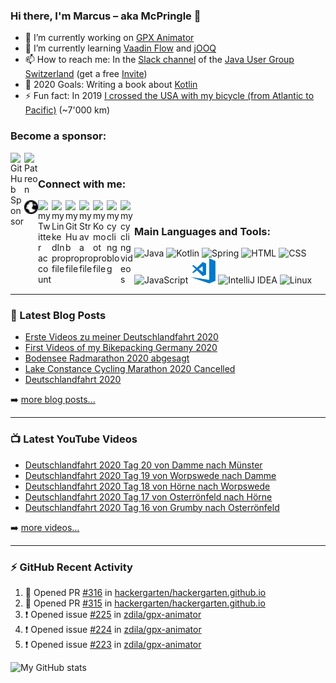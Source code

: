 ### Hi there, I'm Marcus – aka McPringle 👋

- 🔭 I’m currently working on [GPX Animator](https://gpx-animator.app/)
- 🌱 I’m currently learning [Vaadin Flow](https://vaadin.com/docs/flow/Overview.html) and [jOOQ](https://www.jooq.org/)
- 📫 How to reach me: In the [Slack channel](https://jugch.slack.com/) of the [Java User Group Switzerland](https://www.jug.ch/) (get a free [Invite](http://slack.jug.ch/))
- 🥅 2020 Goals: Writing a book about [Kotlin](https://kotlinlang.org/)
- ⚡ Fun fact: In 2019 [I crossed the USA with my bicycle (from Atlantic to Pacific)](https://locatoweb.com/map/single/1238186268) (~7'000 km)
<!--
- 👯 I’m looking to collaborate on ...
- 🤔 I’m looking for help with ...
- 💬 Ask me about ...
- 😄 Pronouns: ...
-->

### Become a sponsor:

[<img align="left" alt="GitHub Sponsor" title="GitHub Sponsor" width="22px" src="https://cdn.jsdelivr.net/npm/simple-icons@v3/icons/github.svg" />](https://github.com/sponsors/McPringle)
[<img align="left" alt="Patreon" title="Patreon" width="22px" src="https://cdn.jsdelivr.net/npm/simple-icons@v3/icons/patreon.svg" />](https://www.patreon.com/mcpringle)

<br />

### Connect with me:

[<img align="left" alt="my website" title="my website" width="22px" src="https://raw.githubusercontent.com/iconic/open-iconic/master/svg/globe.svg" />][website]
[<img align="left" alt="my Twitter account" title="my Twitter account" width="22px" src="https://cdn.jsdelivr.net/npm/simple-icons@v3/icons/twitter.svg" />][twitter]
[<img align="left" alt="my LinkedIn profile" title="my LinkedIn profile" width="22px" src="https://cdn.jsdelivr.net/npm/simple-icons@v3/icons/linkedin.svg" />][linkedin]
[<img align="left" alt="my GitHub profile" title="my GitHub profile" width="22px" src="https://cdn.jsdelivr.net/npm/simple-icons@v3/icons/github.svg" />][github]
[<img align="left" alt="my Strava profile" title="my Strava profile" width="22px" src="https://cdn.jsdelivr.net/npm/simple-icons@v3/icons/strava.svg" />][strava]
[<img align="left" alt="my Komoot profile" title="my Komoot profile" width="22px" src="https://cdn.jsdelivr.net/npm/simple-icons@v3/icons/komoot.svg" />][komoot]
[<img align="left" alt="my cycling blog" title="my cycling blog" width="22px" src="https://cdn.jsdelivr.net/npm/simple-icons@v3/icons/jekyll.svg" />][blog]
[<img align="left" alt="my cycling videos" title="my cycling videos" width="22px" src="https://cdn.jsdelivr.net/npm/simple-icons@v3/icons/youtube.svg" />][youtube]

<br />

### Main Languages and Tools:

<img src="https://devicons.github.io/devicon/devicon.git/icons/java/java-original-wordmark.svg" alt="Java" title="Java" width="40" height="40"/> <img src="https://www.vectorlogo.zone/logos/kotlinlang/kotlinlang-icon.svg" alt="Kotlin" title="Kotlin" width="40" height="40"/> <img src="https://www.vectorlogo.zone/logos/springio/springio-icon.svg" alt="Spring" title="Spring" width="40" height="40"/> <img src="https://devicons.github.io/devicon/devicon.git/icons/html5/html5-original-wordmark.svg" alt="HTML" title="HTML" width="40" height="40"/> <img src="https://devicons.github.io/devicon/devicon.git/icons/css3/css3-original-wordmark.svg" alt="CSS" title="CSS" width="40" height="40"/> <img src="https://devicons.github.io/devicon/devicon.git/icons/javascript/javascript-original.svg" alt="JavaScript" title="JavaScript" width="40" height="40"/> <img src="https://raw.githubusercontent.com/github/explore/80688e429a7d4ef2fca1e82350fe8e3517d3494d/topics/visual-studio-code/visual-studio-code.png" alt="Visual Studio Code" title="Visual Studio Code" width="40" height="40"/> <img src="https://devicon.dev/devicon.git/icons/intellij/intellij-original.svg" alt="IntelliJ IDEA" title="IntelliJ IDEA" width="40" height="40"/> <img src="https://devicons.github.io/devicon/devicon.git/icons/linux/linux-original.svg" alt="Linux" title="Linux" width="40" height="40"/>

---

### 📕 Latest Blog Posts

<!-- FATMANCYCLING:START -->
- [Erste Videos zu meiner Deutschlandfahrt 2020](https://fatmancycling.tours/de/2020/08/11/Deutschlandfahrt-2020-Videos/)
- [First Videos of my Bikepacking Germany 2020](https://fatmancycling.tours/en/2020/08/11/Bikepacking-Germany-2020-Videos/)
- [Bodensee Radmarathon 2020 abgesagt](https://fatmancycling.tours/de/2020/08/08/Bodensee-Radmarathon-2020-abgesagt/)
- [Lake Constance Cycling Marathon 2020 Cancelled](https://fatmancycling.tours/en/2020/08/08/Lake-Constance-Cycling-Marathon-2020-cancelled/)
- [Deutschlandfahrt 2020](https://fatmancycling.tours/de/2020/06/25/Deutschlandfahrt-2020/)
<!-- FATMANCYCLING:END -->

➡️ [more blog posts...][blog]

---

### 📺 Latest YouTube Videos

<!-- YOUTUBE:START -->
- [Deutschlandfahrt 2020 Tag 20 von Damme nach Münster](https://www.youtube.com/watch?v=t3yJrX0_1I8)
- [Deutschlandfahrt 2020 Tag 19 von Worpswede nach Damme](https://www.youtube.com/watch?v=qmMSg3wKRlw)
- [Deutschlandfahrt 2020 Tag 18 von Hörne nach Worpswede](https://www.youtube.com/watch?v=g1LfOt1fc8g)
- [Deutschlandfahrt 2020 Tag 17 von Osterrönfeld nach Hörne](https://www.youtube.com/watch?v=iYQa4ha3GoI)
- [Deutschlandfahrt 2020 Tag 16 von Grumby nach Osterrönfeld](https://www.youtube.com/watch?v=u9OyWnEaZE8)
<!-- YOUTUBE:END -->

➡️ [more videos...][youtube]

---

### :zap: GitHub Recent Activity

<!--START_SECTION:activity-->
1. 💪 Opened PR [#316](https://github.com/hackergarten/hackergarten.github.io/pull/316) in [hackergarten/hackergarten.github.io](https://github.com/hackergarten/hackergarten.github.io)
2. 💪 Opened PR [#315](https://github.com/hackergarten/hackergarten.github.io/pull/315) in [hackergarten/hackergarten.github.io](https://github.com/hackergarten/hackergarten.github.io)
3. ❗️ Opened issue [#225](https://github.com/zdila/gpx-animator/issues/225) in [zdila/gpx-animator](https://github.com/zdila/gpx-animator)
4. ❗️ Opened issue [#224](https://github.com/zdila/gpx-animator/issues/224) in [zdila/gpx-animator](https://github.com/zdila/gpx-animator)
5. ❗️ Opened issue [#223](https://github.com/zdila/gpx-animator/issues/223) in [zdila/gpx-animator](https://github.com/zdila/gpx-animator)
<!--END_SECTION:activity-->

![My GitHub stats](https://github-readme-stats.mcpringle.vercel.app/api?username=McPringle&count_private=true&show_icons=true)

<!-- Disabled, because there is something wrong with the calculation (87% JavaScript and only 2% Java can't be correct)!
![My Top Languages](https://github-readme-stats.mcpringle.vercel.app/api/top-langs/?username=McPringle&langs_count=5)
-->

[website]: https://fihlon.swiss/
[twitter]: https://twitter.com/McPringle
[linkedin]: https://www.linkedin.com/in/fihlon/
[github]: https://github.com/McPringle/
[strava]: https://www.strava.com/athletes/38507092
[komoot]: https://www.komoot.de/user/306059768140
[blog]: https://fatmancycling.tours/
[youtube]: https://www.youtube.com/channel/UCVPiWk3TEQtNnuRFmYnafyw
